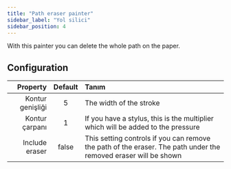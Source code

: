 ```yaml
---
title: "Path eraser painter"
sidebar_label: "Yol silici"
sidebar_position: 4
---
```


With this painter you can delete the whole path on the paper.

## Configuration

|         Property | Default | Tanım                                                                                                           |
| ----------------:|:-------:|:--------------------------------------------------------------------------------------------------------------- |
| Kontur genişliği |    5    | The width of the stroke                                                                                         |
|   Kontur çarpanı |    1    | If you have a stylus, this is the multiplier which will be added to the pressure                                |
|   Include eraser |  false  | This setting controls if you can remove the path of the eraser. The path under the removed eraser will be shown |
